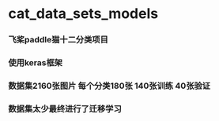 # cat_data_sets_models
### 飞桨paddle猫十二分类项目
### 使用keras框架
### 数据集2160张图片 每个分类180张 140张训练 40张验证
### 数据集太少最终进行了迁移学习
